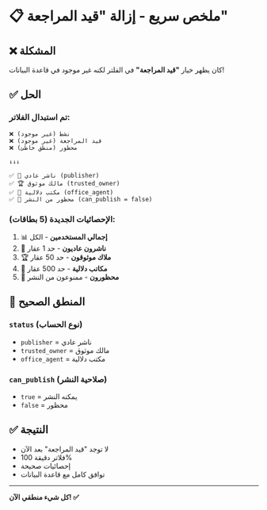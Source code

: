 # 📋 ملخص سريع - إزالة "قيد المراجعة"

## ❌ المشكلة
كان يظهر خيار **"قيد المراجعة"** في الفلتر لكنه غير موجود في قاعدة البيانات!

## ✅ الحل

### تم استبدال الفلاتر:
```
❌ نشط (غير موجود)
❌ قيد المراجعة (غير موجود)
❌ محظور (منطق خاطئ)

↓↓↓

✅ 👤 ناشر عادي (publisher)
✅ 🏆 مالك موثوق (trusted_owner)
✅ 🏢 مكتب دلالية (office_agent)
✅ 🚫 محظور من النشر (can_publish = false)
```

### الإحصائيات الجديدة (5 بطاقات):
1. 📊 **إجمالي المستخدمين** - الكل
2. 👤 **ناشرون عاديون** - حد 1 عقار
3. 🏆 **ملاك موثوقون** - حد 50 عقار
4. 🏢 **مكاتب دلالية** - حد 500 عقار
5. 🚫 **محظورون** - ممنوعون من النشر

## 🎯 المنطق الصحيح

### `status` (نوع الحساب)
- `publisher` = ناشر عادي
- `trusted_owner` = مالك موثوق
- `office_agent` = مكتب دلالية

### `can_publish` (صلاحية النشر)
- `true` = يمكنه النشر
- `false` = محظور

## ✅ النتيجة
- لا توجد "قيد المراجعة" بعد الآن
- فلاتر دقيقة 100%
- إحصائيات صحيحة
- توافق كامل مع قاعدة البيانات

---
**كل شيء منطقي الآن! ✅**
